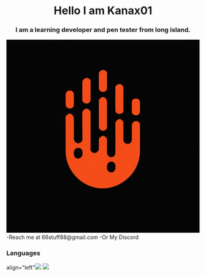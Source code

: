 <h1 align="center"> Hello I am Kanax01</h1>
<h3 align="center"> I am a learning developer and pen tester from long island. </h3>
<p1 align="center"> <img src= "Assets/kanax01.png"> </p1>
-Reach me at 66stuff88@gmail.com
-Or My Discord
<h3> Languages</h3>
<p> align="left"<img src=  https://www.google.com/url?sa=i&url=https%3A%2F%2Fkinsta.com%2Fes%2Fblog%2Fhtml-vs-html5%2F&psig=AOvVaw3GtGMzXQNpKVdtxjbVmWrj&ust=1758217563978000&source=images&cd=vfe&opi=89978449&ved=0CBIQjRxqFwoTCMjk3IOt4I8DFQAAAAAdAAAAABAE> <img src= https://www.google.com/url?sa=i&url=https%3A%2F%2Fwww.cleanpng.com%2Ffree%2Fcss-logo.html&psig=AOvVaw13HvVUOk-YdHW5XwGYm5SC&ust=1758217671774000&source=images&cd=vfe&opi=89978449&ved=0CBMQjRxqFwoTCICyvrGt4I8DFQAAAAAdAAAAABAE></p>
